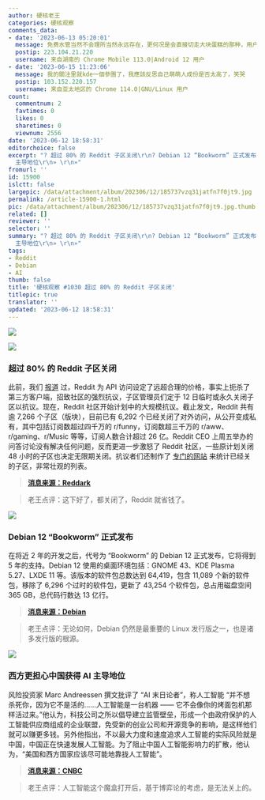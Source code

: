 ```yaml
---
author: 硬核老王
categories: 硬核观察
comments_data:
- date: '2023-06-13 05:20:01'
  message: 免费水管当然不会理所当然永远存在，更何况是会直接切走大块蛋糕的那种，用户意志再强大也不可能代替商业公司做商业决策；AI浪潮带来的信息里有这么一条：互联网生态的基石并不会一直等于UGC；
  postip: 223.104.21.220
  username: 来自湖南的 Chrome Mobile 113.0|Android 12 用户
- date: '2023-06-15 11:23:06'
  message: 我的關注里就kde一個參團了，我應該反思自己萌萌人成份是否太高了，笑哭
  postip: 103.152.220.157
  username: 来自亚太地区的 Chrome 114.0|GNU/Linux 用户
count:
  commentnum: 2
  favtimes: 0
  likes: 0
  sharetimes: 0
  viewnum: 2556
date: '2023-06-12 18:58:31'
editorchoice: false
excerpt: "? 超过 80% 的 Reddit 子区关闭\r\n? Debian 12 “Bookworm” 正式发布\r\n? 西方更担心中国获得 AI
  主导地位\r\n» \r\n»"
fromurl: ''
id: 15900
islctt: false
largepic: /data/attachment/album/202306/12/185737vzq31jatfn7f0jt9.jpg
permalink: /article-15900-1.html
pic: /data/attachment/album/202306/12/185737vzq31jatfn7f0jt9.jpg.thumb.jpg
related: []
reviewer: ''
selector: ''
summary: "? 超过 80% 的 Reddit 子区关闭\r\n? Debian 12 “Bookworm” 正式发布\r\n? 西方更担心中国获得 AI
  主导地位\r\n» \r\n»"
tags:
- Reddit
- Debian
- AI
thumb: false
title: '硬核观察 #1030 超过 80% 的 Reddit 子区关闭'
titlepic: true
translator: ''
updated: '2023-06-12 18:58:31'
---
```


![](/data/attachment/album/202306/12/185737vzq31jatfn7f0jt9.jpg)


![](/data/attachment/album/202306/12/185747mf9e4ecjhlxnnfbz.jpg)


### 超过 80% 的 Reddit 子区关闭


此前，我们 [报道](/article-15895-1.html) 过，Reddit 为 API 访问设定了远超合理的价格，事实上扼杀了第三方客户端，招致社区的强烈抗议，子区管理员们定于 12 日临时或永久关闭子区以抗议。现在，Reddit 社区开始计划中的大规模抗议。截止发文，Reddit 共有逾 7,266 个子区（版块），目前已有 6,292 个已经关闭了对外访问，从公开变成私有，其中包括订阅数超过四千万的 r/funny，订阅数超三千万的 r/aww、r/gaming、r/Music 等等，订阅人数合计超过 26 亿。Reddit CEO 上周五举办的问答讨论没有解决任何问题，反而更进一步激怒了 Reddit 社区，一些原计划关闭 48 小时的子区也决定无限期关闭。抗议者们还制作了 [专门的网站](https://reddark.untone.uk/) 来统计已经关的子区，非常壮观的列表。



> 
> **[消息来源：Reddark](https://reddark.untone.uk/)**
> 
> 
> 



> 
> 老王点评：这下好了，都关闭了，Reddit 就省钱了。
> 
> 
> 


![](/data/attachment/album/202306/12/185804qx54r34byd8h4rer.jpg)


### Debian 12 “Bookworm” 正式发布


在将近 2 年的开发之后，代号为 “Bookworm” 的 Debian 12 正式发布，它将得到 5 年的支持。Debian 12 使用的桌面环境包括：GNOME 43、KDE Plasma 5.27、LXDE 11 等。该版本的软件包总数达到 64,419，包含 11,089 个新的软件包，移除了 6,296 个过时的软件包，更新了 43,254 个软件包，总占用磁盘空间 365 GB，总代码行数达 13 亿行。



> 
> **[消息来源：Debian](https://www.debian.org/News/2023/20230610)**
> 
> 
> 



> 
> 老王点评：无论如何，Debian 仍然是最重要的 Linux 发行版之一，也是诸多发行版的根源。
> 
> 
> 


![](/data/attachment/album/202306/12/185818zwvkkhhqzzq7dktv.jpg)


### 西方更担心中国获得 AI 主导地位


风险投资家 Marc Andreessen 撰文批评了 “AI 末日论者”，称人工智能 “并不想杀死你，因为它不是活的……人工智能是一台机器 —— 它不会像你的烤面包机那样活过来。”他认为，科技公司之所以倡导建立监管壁垒，形成一个由政府保护的人工智能供应商组成的企业联盟，免受新的创业公司和开源竞争的影响，是这样他们就可以赚更多钱。另外他指出，不以最大力度和速度追求人工智能的实际风险就是中国，中国正在快速发展人工智能。为了阻止中国人工智能影响力的扩散，他认为，“美国和西方国家应该尽可能地靠拢人工智能”。



> 
> **[消息来源：CNBC](https://www.cnbc.com/2023/06/06/ai-doomers-are-a-cult-heres-the-real-threat-says-marc-andreessen.html)**
> 
> 
> 



> 
> 老王点评：人工智能这个魔盒打开后，基于博弈论的考虑，是无法关上的。
> 
> 
>